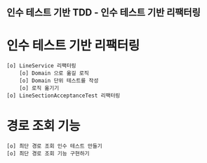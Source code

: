 ## 인수 테스트 기반 TDD - 인수 테스트 기반 리팩터링 

# 인수 테스트 기반 리팩터링 
    [o] LineService 리팩터링
        [o] Domain 으로 옮길 로직
        [o] Domain 단위 테스트를 작성
        [o] 로직 옮기기
    [o] LineSectionAcceptanceTest 리팩터링

# 경로 조회 기능 
    [o] 최단 경로 조회 인수 테스트 만들기
    [o] 최단 경로 조회 기능 구현하기